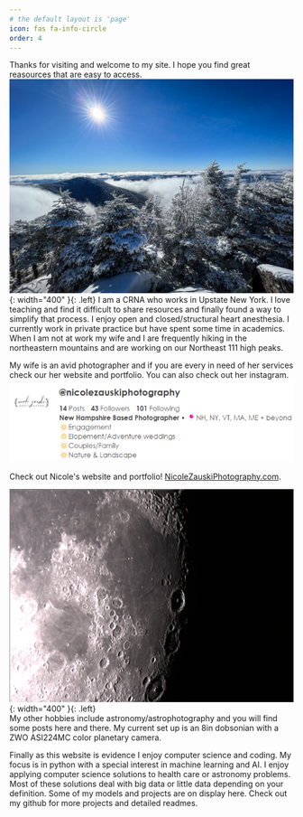 ```yaml
---
# the default layout is 'page'
icon: fas fa-info-circle
order: 4
---
```

Thanks for visiting and welcome to my site. I hope you find great reasources that are easy to access.
![Hancock in winter](/assets/img/IMG_7577.JPG){: width="400" }{: .left} 
I am a CRNA who works in Upstate New York. I love teaching and find it difficult to share resources and finally found a way to simplify that process. I enjoy open and closed/structural heart anesthesia. I currently work in private practice but have spent  some time in academics. When I am not at work my wife and I are frequently hiking in the northeastern mountains and are working on our Northeast 111 high peaks.  
  
My wife is an avid photographer and if you are every in need of her services check our her website and portfolio. You can also check out her instagram.
![Nicole instagram](/assets/img/nicole.png)
  
Check out Nicole's website and portfolio! [NicoleZauskiPhotography.com](https://nicolezauskiphotography.com/).
  
![Moon](../assets/img/moon.jpg){: width="400" }{: .left}  
My other hobbies include astronomy/astrophotography and you will find some posts here and there. My current set up is an 8in dobsonian with a ZWO ASI224MC color planetary camera.  
  
Finally as this website is evidence I enjoy computer science and coding. My focus is in python with a special interest in machine learning and AI. I enjoy applying computer science solutions to health care or astronomy problems. Most of these solutions deal with big data or little data depending on your definition. Some of my models and projects are on display here. Check out my github for more projects and detailed readmes.

